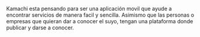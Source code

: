 Kamachi esta pensando para ser una aplicación movil que ayude a encontrar servicios de manera facil y sencilla. Asimismo que las personas o empresas que quieran dar a conocer el suyo, tengan una plataforma donde publicar y darse a conocer.